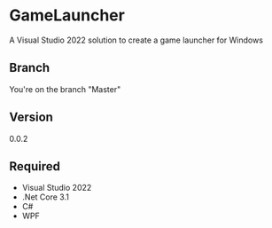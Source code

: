 # GameLauncher
<p>A Visual Studio 2022 solution to create a game launcher for Windows</p>

## Branch
<p>You're on the branch "Master"</p>

## Version
<p>0.0.2</p>

## Required
- Visual Studio 2022
- .Net Core 3.1
- C#
- WPF